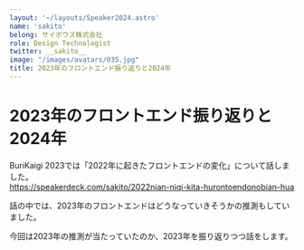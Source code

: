```yaml
---
layout: '~/layouts/Speaker2024.astro'
name: 'sakito'
belong: サイボウズ株式会社
role: Design Technologist
twitter: __sakito__
image: "/images/avatars/035.jpg"
title: 2023年のフロントエンド振り返りと2024年
---
```


# 2023年のフロントエンド振り返りと2024年

BuriKaigi 2023では「2022年に起きたフロントエンドの変化」について話しました。  
https://speakerdeck.com/sakito/2022nian-niqi-kita-hurontoendonobian-hua

話の中では、2023年のフロントエンドはどうなっていきそうかの推測もしていました。

今回は2023年の推測が当たっていたのか、2023年を振り返りつつ話をします。